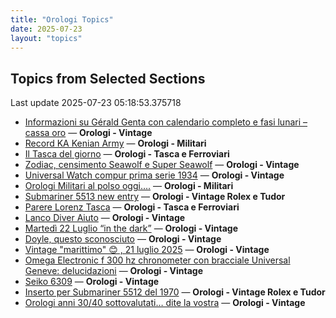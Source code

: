 ```yaml
---
title: "Orologi Topics"
date: 2025-07-23
layout: "topics"
---
```


## Topics from Selected Sections

Last update 2025-07-23 05:18:53.375718

- [Informazioni su Gérald Genta con calendario completo e fasi lunari – cassa oro](https://orologi.forumfree.it/?t=80766599) — **Orologi - Vintage**
- [Record KA Kenian Army](https://orologi.forumfree.it/?t=80767046) — **Orologi - Militari**
- [Il Tasca del giorno](https://orologi.forumfree.it/?t=80702163) — **Orologi - Tasca e Ferroviari**
- [Zodiac, censimento Seawolf e Super Seawolf](https://orologi.forumfree.it/?t=78117427) — **Orologi - Vintage**
- [Universal Watch compur prima serie 1934](https://orologi.forumfree.it/?t=80621478) — **Orologi - Vintage**
- [Orologi Militari al polso oggi….](https://orologi.forumfree.it/?t=80440118) — **Orologi - Militari**
- [Submariner 5513 new entry](https://orologi.forumfree.it/?t=80758006) — **Orologi - Vintage Rolex e Tudor**
- [Parere Lorenz Tasca](https://orologi.forumfree.it/?t=80768237) — **Orologi - Tasca e Ferroviari**
- [Lanco Diver Aiuto](https://orologi.forumfree.it/?t=80767926) — **Orologi - Vintage**
- [Martedì 22 Luglio  “in the dark”](https://orologi.forumfree.it/?t=80767724) — **Orologi - Vintage**
- [Doyle, questo sconosciuto](https://orologi.forumfree.it/?t=41986737) — **Orologi - Vintage**
- [Vintage "marittimo" 😊 , 21 luglio 2025](https://orologi.forumfree.it/?t=80766651) — **Orologi - Vintage**
- [Omega Electronic f 300 hz chronometer con bracciale Universal Geneve: delucidazioni](https://orologi.forumfree.it/?t=76605394) — **Orologi - Vintage**
- [Seiko 6309](https://orologi.forumfree.it/?t=80767686) — **Orologi - Vintage**
- [Inserto per Submariner 5512 del 1970](https://orologi.forumfree.it/?t=80763614) — **Orologi - Vintage Rolex e Tudor**
- [Orologi anni 30/40 sottovalutati… dite la vostra](https://orologi.forumfree.it/?t=80767370) — **Orologi - Vintage**
